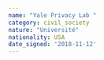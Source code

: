 ```yaml
---
name: "Yale Privacy Lab "
category: civil_society
nature: "Université"
nationality: USA
date_signed: '2018-11-12'
---
```

    
